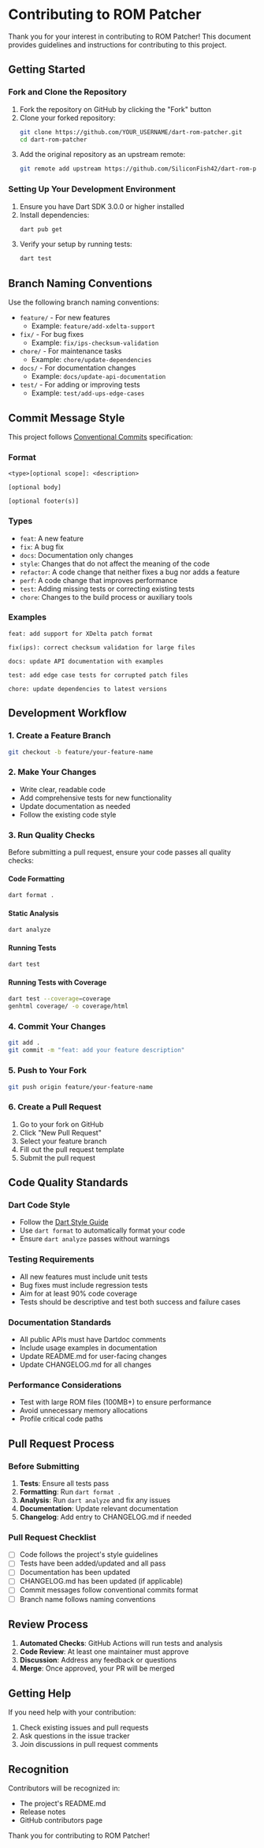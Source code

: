 # Contributing to ROM Patcher

Thank you for your interest in contributing to ROM Patcher! This document provides guidelines and instructions for contributing to this project.

## Getting Started

### Fork and Clone the Repository

1. Fork the repository on GitHub by clicking the "Fork" button
2. Clone your forked repository:
   ```bash
   git clone https://github.com/YOUR_USERNAME/dart-rom-patcher.git
   cd dart-rom-patcher
   ```
3. Add the original repository as an upstream remote:
   ```bash
   git remote add upstream https://github.com/SiliconFish42/dart-rom-patcher.git
   ```

### Setting Up Your Development Environment

1. Ensure you have Dart SDK 3.0.0 or higher installed
2. Install dependencies:
   ```bash
   dart pub get
   ```
3. Verify your setup by running tests:
   ```bash
   dart test
   ```

## Branch Naming Conventions

Use the following branch naming conventions:

- `feature/` - For new features
  - Example: `feature/add-xdelta-support`
- `fix/` - For bug fixes
  - Example: `fix/ips-checksum-validation`
- `chore/` - For maintenance tasks
  - Example: `chore/update-dependencies`
- `docs/` - For documentation changes
  - Example: `docs/update-api-documentation`
- `test/` - For adding or improving tests
  - Example: `test/add-ups-edge-cases`

## Commit Message Style

This project follows [Conventional Commits](https://www.conventionalcommits.org/) specification:

### Format
```
<type>[optional scope]: <description>

[optional body]

[optional footer(s)]
```

### Types
- `feat`: A new feature
- `fix`: A bug fix
- `docs`: Documentation only changes
- `style`: Changes that do not affect the meaning of the code
- `refactor`: A code change that neither fixes a bug nor adds a feature
- `perf`: A code change that improves performance
- `test`: Adding missing tests or correcting existing tests
- `chore`: Changes to the build process or auxiliary tools

### Examples
```
feat: add support for XDelta patch format

fix(ips): correct checksum validation for large files

docs: update API documentation with examples

test: add edge case tests for corrupted patch files

chore: update dependencies to latest versions
```

## Development Workflow

### 1. Create a Feature Branch

```bash
git checkout -b feature/your-feature-name
```

### 2. Make Your Changes

- Write clear, readable code
- Add comprehensive tests for new functionality
- Update documentation as needed
- Follow the existing code style

### 3. Run Quality Checks

Before submitting a pull request, ensure your code passes all quality checks:

#### Code Formatting
```bash
dart format .
```

#### Static Analysis
```bash
dart analyze
```

#### Running Tests
```bash
dart test
```

#### Running Tests with Coverage
```bash
dart test --coverage=coverage
genhtml coverage/ -o coverage/html
```

### 4. Commit Your Changes

```bash
git add .
git commit -m "feat: add your feature description"
```

### 5. Push to Your Fork

```bash
git push origin feature/your-feature-name
```

### 6. Create a Pull Request

1. Go to your fork on GitHub
2. Click "New Pull Request"
3. Select your feature branch
4. Fill out the pull request template
5. Submit the pull request

## Code Quality Standards

### Dart Code Style

- Follow the [Dart Style Guide](https://dart.dev/guides/language/effective-dart/style)
- Use `dart format` to automatically format your code
- Ensure `dart analyze` passes without warnings

### Testing Requirements

- All new features must include unit tests
- Bug fixes must include regression tests
- Aim for at least 90% code coverage
- Tests should be descriptive and test both success and failure cases

### Documentation Standards

- All public APIs must have Dartdoc comments
- Include usage examples in documentation
- Update README.md for user-facing changes
- Update CHANGELOG.md for all changes

### Performance Considerations

- Test with large ROM files (100MB+) to ensure performance
- Avoid unnecessary memory allocations
- Profile critical code paths

## Pull Request Process

### Before Submitting

1. **Tests**: Ensure all tests pass
2. **Formatting**: Run `dart format .`
3. **Analysis**: Run `dart analyze` and fix any issues
4. **Documentation**: Update relevant documentation
5. **Changelog**: Add entry to CHANGELOG.md if needed

### Pull Request Checklist

- [ ] Code follows the project's style guidelines
- [ ] Tests have been added/updated and all pass
- [ ] Documentation has been updated
- [ ] CHANGELOG.md has been updated (if applicable)
- [ ] Commit messages follow conventional commits format
- [ ] Branch name follows naming conventions

## Review Process

1. **Automated Checks**: GitHub Actions will run tests and analysis
2. **Code Review**: At least one maintainer must approve
3. **Discussion**: Address any feedback or questions
4. **Merge**: Once approved, your PR will be merged

## Getting Help

If you need help with your contribution:

1. Check existing issues and pull requests
2. Ask questions in the issue tracker
3. Join discussions in pull request comments

## Recognition

Contributors will be recognized in:
- The project's README.md
- Release notes
- GitHub contributors page

Thank you for contributing to ROM Patcher! 
